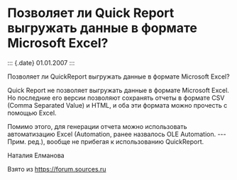 Позволяет ли Quick Report выгружать данные в формате Microsoft Excel?
=====================================================================

::: {.date}
01.01.2007
:::

Позволяет ли QuickReport выгружать данные в формате Microsoft Excel?

Quick Report не позволяет выгружать данные в формате Microsoft Excel. Но
последние его версии позволяют сохранять отчеты в формате CSV (Comma
Separated Value) и HTML, и оба эти формата можно прочесть с помощью
Excel.

Помимо этого, для генерации отчета можно использовать автоматизацию
Excel (Automation, ранее назвалось OLE Automation. --- Прим. ред.),
вообще не прибегая к использованию QuickReport.

Наталия Елманова

Взято из <https://forum.sources.ru>
